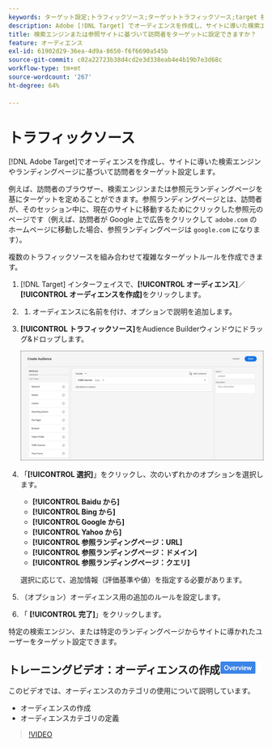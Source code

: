 ```yaml
---
keywords: ターゲット設定;トラフィックソース;ターゲットトラフィックソース;target 検索エンジン;検索エンジン;ランディングページ;target ランディングページ;参照ランディングページ
description: Adobe [!DNL Target] でオーディエンスを作成し、サイトに導いた検索エンジンやランディングページに基づいて訪問者をターゲットに設定する方法を説明します。
title: 検索エンジンまたは参照サイトに基づいて訪問者をターゲットに設定できますか？
feature: オーディエンス
exl-id: 61902d29-36ea-4d9a-8650-f6f6690a545b
source-git-commit: c02a22723b38d4cd2e3d338eab4e4b19b7e3d68c
workflow-type: tm+mt
source-wordcount: '267'
ht-degree: 64%

---
```


# トラフィックソース

[!DNL Adobe Target]でオーディエンスを作成し、サイトに導いた検索エンジンやランディングページに基づいて訪問者をターゲット設定します。

例えば、訪問者のブラウザー、検索エンジンまたは参照元ランディングページを基にターゲットを定めることができます。参照ランディングページとは、訪問者が、そのセッション中に、現在のサイトに移動するためにクリックした参照元のページです（例えば、訪問者が Google 上で広告をクリックして `adobe.com` のホームページに移動した場合、参照ランディングページは `google.com` になります）。

複数のトラフィックソースを組み合わせて複雑なターゲットルールを作成できます。

1. [!DNL Target] インターフェイスで、**[!UICONTROL オーディエンス]**／**[!UICONTROL オーディエンスを作成]**&#x200B;をクリックします。
1. 
   1. オーディエンスに名前を付け、オプションで説明を追加します。
1. **[!UICONTROL トラフィックソース]**&#x200B;をAudience Builderウィンドウにドラッグ&amp;ドロップします。

   ![](assets/target_traffic_source.png)

1. 「**[!UICONTROL 選択]**」をクリックし、次のいずれかのオプションを選択します。

   * **[!UICONTROL Baidu から]**
   * **[!UICONTROL Bing から]**
   * **[!UICONTROL Google から]**
   * **[!UICONTROL Yahoo から]**
   * **[!UICONTROL 参照ランディングページ：URL]**
   * **[!UICONTROL 参照ランディングページ：ドメイン]**
   * **[!UICONTROL 参照ランディングページ：クエリ]**

   選択に応じて、追加情報（評価基準や値）を指定する必要があります。

1. （オプション）オーディエンス用の追加のルールを設定します。
1. 「 **[!UICONTROL 完了]**」をクリックします。

特定の検索エンジン、または特定のランディングページからサイトに導かれたユーザーをターゲット設定できます。

## トレーニングビデオ：オーディエンスの作成![概要バッジ](/help/assets/overview.png)

このビデオでは、オーディエンスのカテゴリの使用について説明しています。

* オーディエンスの作成
* オーディエンスカテゴリの定義

>[!VIDEO](https://video.tv.adobe.com/v/17392)
